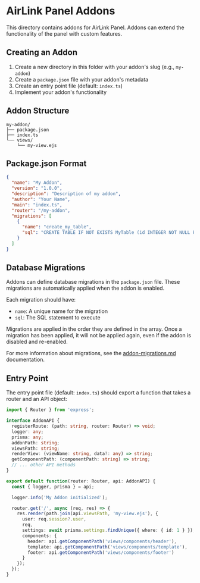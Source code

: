 # AirLink Panel Addons

This directory contains addons for AirLink Panel. Addons can extend the functionality of the panel with custom features.

## Creating an Addon

1. Create a new directory in this folder with your addon's slug (e.g., `my-addon`)
2. Create a `package.json` file with your addon's metadata
3. Create an entry point file (default: `index.ts`)
4. Implement your addon's functionality

## Addon Structure

```
my-addon/
├── package.json
├── index.ts
└── views/
    └── my-view.ejs
```

## Package.json Format

```json
{
  "name": "My Addon",
  "version": "1.0.0",
  "description": "Description of my addon",
  "author": "Your Name",
  "main": "index.ts",
  "router": "/my-addon",
  "migrations": [
    {
      "name": "create_my_table",
      "sql": "CREATE TABLE IF NOT EXISTS MyTable (id INTEGER NOT NULL PRIMARY KEY AUTOINCREMENT, name TEXT NOT NULL)"
    }
  ]
}
```

## Database Migrations

Addons can define database migrations in the `package.json` file. These migrations are automatically applied when the addon is enabled.

Each migration should have:
- `name`: A unique name for the migration
- `sql`: The SQL statement to execute

Migrations are applied in the order they are defined in the array. Once a migration has been applied, it will not be applied again, even if the addon is disabled and re-enabled.

For more information about migrations, see the [addon-migrations.md](../docs/addon-migrations.md) documentation.

## Entry Point

The entry point file (default: `index.ts`) should export a function that takes a router and an API object:

```typescript
import { Router } from 'express';

interface AddonAPI {
  registerRoute: (path: string, router: Router) => void;
  logger: any;
  prisma: any;
  addonPath: string;
  viewsPath: string;
  renderView: (viewName: string, data?: any) => string;
  getComponentPath: (componentPath: string) => string;
  // ... other API methods
}

export default function(router: Router, api: AddonAPI) {
  const { logger, prisma } = api;

  logger.info('My Addon initialized');

  router.get('/', async (req, res) => {
    res.render(path.join(api.viewsPath, 'my-view.ejs'), {
      user: req.session?.user,
      req,
      settings: await prisma.settings.findUnique({ where: { id: 1 } }),
      components: {
        header: api.getComponentPath('views/components/header'),
        template: api.getComponentPath('views/components/template'),
        footer: api.getComponentPath('views/components/footer')
      }
    });
  });
}
```
